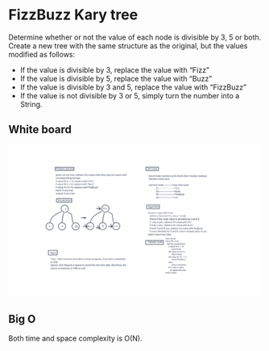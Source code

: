 # FizzBuzz Kary tree

Determine whether or not the value of each node is divisible by 3, 5 or both. Create a new tree with the same structure as the original,
but the values modified as follows:
- If the value is divisible by 3, replace the value with “Fizz”
- If the value is divisible by 5, replace the value with “Buzz”
- If the value is divisible by 3 and 5, replace the value with “FizzBuzz”
- If the value is not divisible by 3 or 5, simply turn the number into a String.

## White board 
![](White_board.png)

## Big O
 Both time and space complexity is O(N).